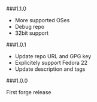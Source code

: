 ###1.1.0

* More supported OSes 
* Debug repo
* 32bit support

###1.0.1

* Update repo URL and GPG key
* Explicitely support Fedora 22
* Update description and tags

###1.0.0

First forge release
